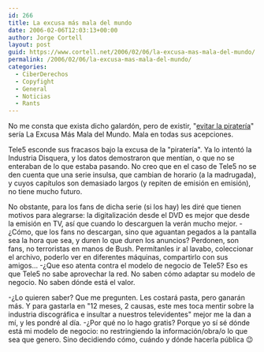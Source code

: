 ```yaml
---
id: 266
title: La excusa más mala del mundo
date: 2006-02-06T12:03:13+00:00
author: Jorge Cortell
layout: post
guid: https://www.cortell.net/2006/02/06/la-excusa-mas-mala-del-mundo/
permalink: /2006/02/06/la-excusa-mas-mala-del-mundo/
categories:
  - CiberDerechos
  - Copyfight
  - General
  - Noticias
  - Rants
---
```

No me consta que exista dicho galardón, pero de existir, "[evitar la piraterí­a](https://www.formulatv.com/1,20060205,1830,1.html)" serí­a La Excusa Más Mala del Mundo. Mala en todas sus acepciones.

Tele5 esconde sus fracasos bajo la excusa de la "piraterí­a". Ya lo intentó la Industria Disquera, y los datos demostraron que mentí­an, o que no se enteraban de lo que estaba pasando. No creo que en el caso de Tele5 no se den cuenta que una serie insulsa, que cambian de horario (a la madrugada), y cuyos capí­tulos son demasiado largos (y repiten de emisión en emisión), no tiene mucho futuro.

No obstante, para los fans de dicha serie (si los hay) les diré que tienen motivos para alegrarse: la digitalización desde el DVD es mejor que desde la emisión en TV, así­ que cuando lo descarguen la verán mucho mejor. -¿Cómo, que los fans no descargan, sino que aguantan pegados a la pantalla sea la hora que sea, y duren lo que duren los anuncios? Perdonen, son fans, no terroristas en manos de Bush. Permí­tanles ir al lavabo, coleccionar el archivo, poderlo ver en diferentes máquinas, compartirlo con sus amigos... -¿Que eso atenta contra el modelo de negocio de Tele5? Eso es que Tele5 no sabe aprovechar la red. No saben cómo adaptar su modelo de negocio. No saben dónde está el valor.

-¿Lo quieren saber? Que me pregunten. Les costará pasta, pero ganarán más. Y para gastarla en "12 meses, 2 causas, este mes toca mentir sobre la industria discográfica e insultar a nuestros televidentes" mejor me la dan a mí­, y les pondré al dí­a. -¿Por qué no lo hago gratis? Porque yo sí­ sé dónde está mi modelo de negocio: no restringiendo la información/obra/o lo que sea que genero. Sino decidiendo cómo, cuándo y dónde hacerla pública 😉